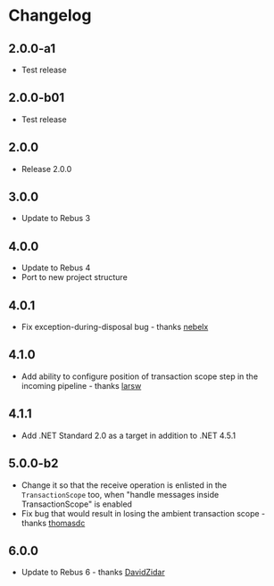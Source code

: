 # Changelog

## 2.0.0-a1
* Test release

## 2.0.0-b01
* Test release

## 2.0.0
* Release 2.0.0

## 3.0.0
* Update to Rebus 3

## 4.0.0
* Update to Rebus 4
* Port to new project structure

## 4.0.1
* Fix exception-during-disposal bug - thanks [nebelx]

## 4.1.0
* Add ability to configure position of transaction scope step in the incoming pipeline - thanks [larsw]

## 4.1.1
* Add .NET Standard 2.0 as a target in addition to .NET 4.5.1

## 5.0.0-b2
* Change it so that the receive operation is enlisted in the `TransactionScope` too, when "handle messages inside TransactionScope" is enabled
* Fix bug that would result in losing the ambient transaction scope - thanks [thomasdc]

## 6.0.0
* Update to Rebus 6 - thanks [DavidZidar]

[DavidZidar]: https://github.com/DavidZidar
[larsw]: https://github.com/larsw
[nebelx]: https://github.com/nebelx
[thomasdc]: https://github.com/thomasdc